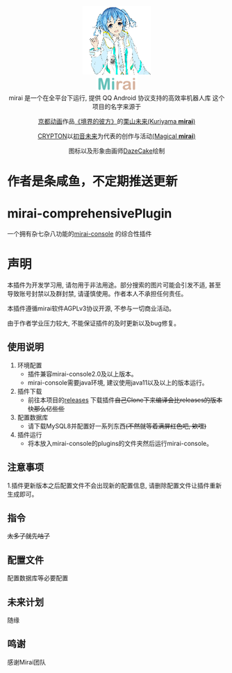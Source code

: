 <div style="text-align: center;">
   <img width="157" src="doc/mirai-157x157.png" alt="logo">
   <br>
   <img width="95" src="doc/mirai.svg" alt="title">
   <br>
   mirai 是一个在全平台下运行, 提供 QQ Android 协议支持的高效率机器人库
   这个项目的名字来源于
   <p><a href = "https://www.kyotoanimation.co.jp/">京都动画</a>作品<a href = "https://zh.moegirl.org.cn/zh-hans/%E5%A2%83%E7%95%8C%E7%9A%84%E5%BD%BC%E6%96%B9">《境界的彼方》</a>的<a href = "https://zh.moegirl.org.cn/zh-hans/%E6%A0%97%E5%B1%B1%E6%9C%AA%E6%9D%A5">栗山未来(Kuriyama <b>mirai</b>)</a></p>
   <p><a href = "https://www.crypton.co.jp/">CRYPTON</a>以<a href = "https://www.crypton.co.jp/miku_eng">初音未来</a>为代表的创作与活动<a href = "https://magicalmirai.com/2019/index_en.html">(Magical <b>mirai</b>)</a></p>
   图标以及形象由画师<a href = "https://github.com/DazeCake">DazeCake</a>绘制
</div>

# 作者是条咸鱼，不定期推送更新

# mirai-comprehensivePlugin

一个拥有杂七杂八功能的[mirai-console](https://github.com/mamoe/mirai-console) 的综合性插件

# 声明

本插件为开发学习用, 请勿用于非法用途。部分搜索的图片可能会引发不适, 甚至导致账号封禁以及群封禁, 请谨慎使用。作者本人不承担任何责任。

本插件遵循mirai软件AGPLv3协议开源, 不参与一切商业活动。

由于作者学业压力较大, 不能保证插件的及时更新以及bug修复。

## 使用说明

1. 环境配置
   - 插件兼容mirai-console2.0及以上版本。
   - mirai-console需要java环境, 建议使用java11以及以上的版本运行。
2. 插件下载
   - 前往本项目的[releases](https://github.com/meaningtree/mirai-setu/releases) 下载插件~~自己Clone下来编译会比releases的版本快那么亿些些~~
3. 配置数据库
   - 请下载MySQL8并配置好一系列东西~~(不然就等着满屏红色吧, 欸嘿)~~
4. 插件运行
   - 将本放入mirai-console的plugins的文件夹然后运行mirai-console。

## 注意事项

1.插件更新版本之后配置文件不会出现新的配置信息, 请删除配置文件让插件重新生成即可。

## 指令

~~太多了就先咕了~~

## 配置文件

配置数据库等必要配置

## 未来计划

随缘

## 鸣谢

感谢Mirai团队
